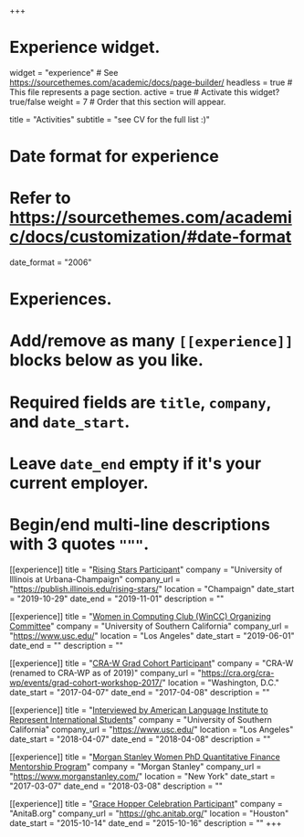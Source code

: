 +++
# Experience widget.
widget = "experience"  # See https://sourcethemes.com/academic/docs/page-builder/
headless = true  # This file represents a page section.
active = true  # Activate this widget? true/false
weight = 7  # Order that this section will appear.

title = "Activities"
subtitle = "see CV for the full list :)"

# Date format for experience
#   Refer to https://sourcethemes.com/academic/docs/customization/#date-format
date_format = "2006"

# Experiences.
#   Add/remove as many `[[experience]]` blocks below as you like.
#   Required fields are `title`, `company`, and `date_start`.
#   Leave `date_end` empty if it's your current employer.
#   Begin/end multi-line descriptions with 3 quotes `"""`.

[[experience]]
  title = "[Rising Stars Participant](https://publish.illinois.edu/rising-stars/participants/)"
  company = "University of Illinois at Urbana-Champaign"
  company_url = "https://publish.illinois.edu/rising-stars/"
  location = "Champaign"
  date_start = "2019-10-29"
  date_end = "2019-11-01"
  description = ""

[[experience]]
  title = "[Women in Computing Club (WinCC) Organizing Committee](https://sites.google.com/usc.edu/wincc)"
  company = "University of Southern California"
  company_url = "https://www.usc.edu/"
  location = "Los Angeles"
  date_start = "2019-06-01"
  date_end = ""
  description = ""

[[experience]]
  title = "[CRA-W Grad Cohort Participant](img/ZHAO_Yixue_GradCohort2017.jpg)"
  company = "CRA-W (renamed to CRA-WP as of 2019)"
  company_url = "https://cra.org/cra-wp/events/grad-cohort-workshop-2017/"
  location = "Washington, D.C."
  date_start = "2017-04-07"
  date_end = "2017-04-08"
  description = ""

[[experience]]
  title = "[Interviewed by American Language Institute to Represent International Students](https://youtu.be/RjaPxtRxnOo?t=54)"
  company = "University of Southern California"
  company_url = "https://www.usc.edu/"
  location = "Los Angeles"
  date_start = "2018-04-07"
  date_end = "2018-04-08"
  description = ""  

[[experience]]
  title = "[Morgan Stanley Women PhD Quantitative Finance Mentorship Program](https://www.morganstanley.com/people-opportunities/students-graduates/programs/diversity/morgan-stanley-women-s-quantitative-finance-mentorship-program-north-america)"
  company = "Morgan Stanley"
  company_url = "https://www.morganstanley.com/"
  location = "New York"
  date_start = "2017-03-07"
  date_end = "2018-03-08"
  description = "" 

[[experience]]
  title = "[Grace Hopper Celebration Participant](img/ZHAO_Yixue_GHC2015.jpg)"
  company = "AnitaB.org"
  company_url = "https://ghc.anitab.org/"
  location = "Houston"
  date_start = "2015-10-14"
  date_end = "2015-10-16"
  description = "" 
+++
